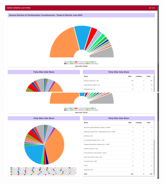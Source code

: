 ![alt text](https://github.com/Nirbhay-Gaur/indian-general-election/blob/master/Screenshot%202024-10-06%20180818.png)
![alt text](https://github.com/Nirbhay-Gaur/indian-general-election/blob/master/Screenshot%202024-10-06%20180941.png)

